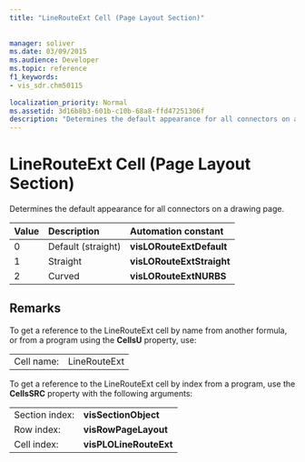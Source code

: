 ```yaml
---
title: "LineRouteExt Cell (Page Layout Section)"
 
 
manager: soliver
ms.date: 03/09/2015
ms.audience: Developer
ms.topic: reference
f1_keywords:
- vis_sdr.chm50115
 
localization_priority: Normal
ms.assetid: 3d16b8b3-601b-c10b-68a8-ffd47251306f
description: "Determines the default appearance for all connectors on a drawing page."
---
```


# LineRouteExt Cell (Page Layout Section)

Determines the default appearance for all connectors on a drawing page.
  
|**Value**|**Description**|**Automation constant**|
|:-----|:-----|:-----|
| 0  <br/> | Default (straight)  <br/> |**visLORouteExtDefault** <br/> |
| 1  <br/> | Straight  <br/> |**visLORouteExtStraight** <br/> |
| 2  <br/> | Curved  <br/> |**visLORouteExtNURBS** <br/> |
   
## Remarks

To get a reference to the LineRouteExt cell by name from another formula, or from a program using the **CellsU** property, use: 
  
|||
|:-----|:-----|
| Cell name:  <br/> | LineRouteExt  <br/> |
   
To get a reference to the LineRouteExt cell by index from a program, use the **CellsSRC** property with the following arguments: 
  
|||
|:-----|:-----|
| Section index:  <br/> |**visSectionObject** <br/> |
| Row index:  <br/> |**visRowPageLayout** <br/> |
| Cell index:  <br/> |**visPLOLineRouteExt** <br/> |
   

